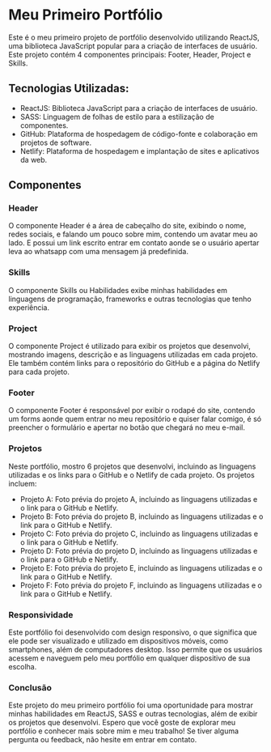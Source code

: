 # Meu Primeiro Portfólio
Este é o meu primeiro projeto de portfólio desenvolvido utilizando ReactJS, uma biblioteca JavaScript popular para a criação de interfaces de usuário. 
Este projeto contém 4 componentes principais: Footer, Header, Project e Skills.

## Tecnologias Utilizadas:
- ReactJS: Biblioteca JavaScript para a criação de interfaces de usuário.
- SASS: Linguagem de folhas de estilo para a estilização de componentes.
- GitHub: Plataforma de hospedagem de código-fonte e colaboração em projetos de software.
- Netlify: Plataforma de hospedagem e implantação de sites e aplicativos da web.

## Componentes
### Header
O componente Header é a área de cabeçalho do site, exibindo o nome, redes sociais, e falando um pouco sobre mim, contendo um avatar meu ao lado. E possui um link
escrito entrar em contato aonde se o usuário apertar leva ao whatsapp com uma mensagem já predefinida.

### Skills
O componente Skills ou Habilidades exibe minhas habilidades em linguagens de programação, frameworks e outras tecnologias que tenho experiência.

### Project
O componente Project é utilizado para exibir os projetos que desenvolvi, mostrando imagens, descrição e as linguagens utilizadas em cada projeto. 
Ele também contém links para o repositório do GitHub e a página do Netlify para cada projeto.

### Footer
O componente Footer é responsável por exibir o rodapé do site, contendo um forms aonde quem entrar no meu repositório e quiser falar comigo, é só preencher
o formulário e apertar no botão que chegará no meu e-mail.

### Projetos
Neste portfólio, mostro 6 projetos que desenvolvi, incluindo as linguagens utilizadas e os links para o GitHub e o Netlify de cada projeto. Os projetos incluem:

- Projeto A: Foto prévia do projeto A, incluindo as linguagens utilizadas e o link para o GitHub e Netlify.
- Projeto B: Foto prévia do projeto B, incluindo as linguagens utilizadas e o link para o GitHub e Netlify.
- Projeto C: Foto prévia do projeto C, incluindo as linguagens utilizadas e o link para o GitHub e Netlify.
- Projeto D: Foto prévia do projeto D, incluindo as linguagens utilizadas e o link para o GitHub e Netlify.
- Projeto E: Foto prévia do projeto E, incluindo as linguagens utilizadas e o link para o GitHub e Netlify.
- Projeto F: Foto prévia do projeto F, incluindo as linguagens utilizadas e o link para o GitHub e Netlify.

### Responsividade
Este portfólio foi desenvolvido com design responsivo, o que significa que ele pode ser visualizado e utilizado em dispositivos móveis, como smartphones, além de computadores desktop. 
Isso permite que os usuários acessem e naveguem pelo meu portfólio em qualquer dispositivo de sua escolha.


### Conclusão
Este projeto do meu primeiro portfólio foi uma oportunidade para mostrar minhas habilidades em ReactJS, SASS e outras tecnologias, além de exibir os projetos que desenvolvi. 
Espero que você goste de explorar meu portfólio e conhecer mais sobre mim e meu trabalho! Se tiver alguma pergunta ou feedback, não hesite em entrar em contato.
